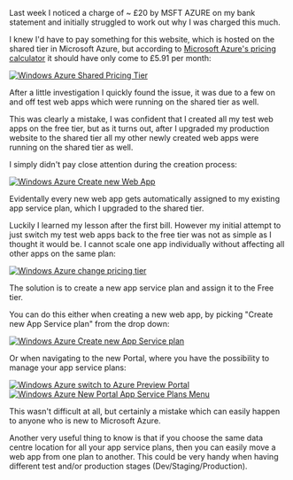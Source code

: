 ﻿<!--
    Published: 2015-06-14 21:20
    Author: Dustin Moris Gorski
    Title: Running free tier and paid tier web apps on the same Microsoft Azure subscription
    Tags: windows-azure app-hosting-plan
-->
<p>Last week I noticed a charge of ~ £20 by MSFT AZURE on my bank statement and initially struggled to work out why I was charged this much.</p>
<p>I knew I'd have to pay something for this website, which is hosted on the shared tier in Microsoft Azure, but according to <a href="http://azure.microsoft.com/en-us/pricing/calculator/">Microsoft Azure's pricing calculator</a> it should have only come to £5.91 per month:</p>
<a href="https://www.flickr.com/photos/130657798@N05/18821999662" title="Windows Azure Shared Pricing Tier by Dustin Moris Gorski, on Flickr"><img src="https://c2.staticflickr.com/6/5328/18821999662_b71b95637e_o.png" alt="Windows Azure Shared Pricing Tier"></a>

<p>After a little investigation I quickly found the issue, it was due to a few on and off test web apps which were running on the shared tier as well.</p>
<p>This was clearly a mistake, I was confident that I created all my test web apps on the free tier, but as it turns out, after I upgraded my production website to the shared tier all my other newly created web apps were running on the shared tier as well.</p>

<p>I simply didn't pay close attention during the creation process:</p>
<a href="https://www.flickr.com/photos/130657798@N05/18829751471" title="Windows Azure Create new Web App by Dustin Moris Gorski, on Flickr"><img src="https://c4.staticflickr.com/4/3949/18829751471_b072e0ceaa_o.png" alt="Windows Azure Create new Web App"></a>

<p>Evidentally every new web app gets automatically assigned to my existing app service plan, which I upgraded to the shared tier.</p>
<p>Luckily I learned my lesson after the first bill. However my initial attempt to just switch my test web apps back to the free tier was not as simple as I thought it would be. I cannot scale one app individually without affecting all other apps on the same plan:</p>
<a href="https://www.flickr.com/photos/130657798@N05/18640926409" title="Windows Azure change pricing tier by Dustin Moris Gorski, on Flickr"><img src="https://c4.staticflickr.com/4/3865/18640926409_dbf2790205_o.png" alt="Windows Azure change pricing tier"></a>

<p>The solution is to create a new app service plan and assign it to the Free tier.</p>

<p>You can do this either when creating a new web app, by picking "Create new App Service plan" from the drop down:</p>
<a href="https://www.flickr.com/photos/130657798@N05/18204493134" title="Windows Azure Create new App Service plan by Dustin Moris Gorski, on Flickr"><img src="https://c4.staticflickr.com/4/3868/18204493134_e04eba21dd_o.png" alt="Windows Azure Create new App Service plan"></a>

<p>Or when navigating to the new Portal, where you have the possibility to manage your app service plans:</p>
<a href="https://www.flickr.com/photos/130657798@N05/18821999642" title="Windows Azure switch to Azure Preview Portal by Dustin Moris Gorski, on Flickr"><img src="https://c2.staticflickr.com/6/5541/18821999642_d779125c72_o.png" class="half-width" alt="Windows Azure switch to Azure Preview Portal"></a>
<a href="https://www.flickr.com/photos/130657798@N05/18640926369" title="Windows Azure New Portal App Service Plans Menu by Dustin Moris Gorski, on Flickr"><img src="https://c2.staticflickr.com/6/5496/18640926369_1f679d0f4f_o.png" class="half-width" alt="Windows Azure New Portal App Service Plans Menu"></a>

<p>This wasn't difficult at all, but certainly a mistake which can easily happen to anyone who is new to Microsoft Azure.</p>
<p>Another very useful thing to know is that if you choose the same data centre location for all your app service plans, then you can easily move a web app from one plan to another. This could be very handy when having different test and/or production stages (Dev/Staging/Production).</p>